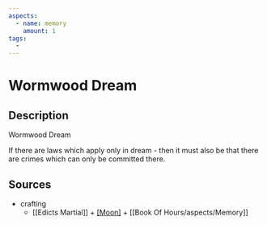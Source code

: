 ```yaml
---
aspects: 
  - name: memory
    amount: 1
tags:
  - 
---
```


# Wormwood Dream

## Description
Wormwood Dream

If there are laws which apply only in dream - then it must also be that there are crimes which can only be committed there.
## Sources
- crafting
	- [[Edicts Martial]] + [[Moon]](10) + [[Book Of Hours/aspects/Memory]]